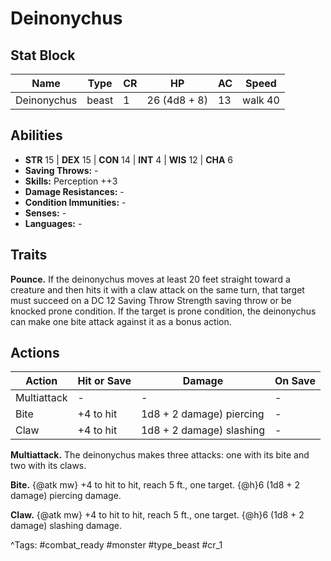 # Deinonychus

## Stat Block

| Name | Type | CR | HP | AC | Speed |
|------|------|----|----|----|-------|
| Deinonychus | beast | 1 | 26 (4d8 + 8) | 13 | walk 40 |

## Abilities

- **STR** 15 | **DEX** 15 | **CON** 14 | **INT** 4 | **WIS** 12 | **CHA** 6
- **Saving Throws:** -  
- **Skills:** Perception ++3  
- **Damage Resistances:** -  
- **Condition Immunities:** -  
- **Senses:** -  
- **Languages:** -

## Traits

**Pounce.** If the deinonychus moves at least 20 feet straight toward a creature and then hits it with a claw attack on the same turn, that target must succeed on a DC 12 Saving Throw Strength saving throw or be knocked prone condition. If the target is prone condition, the deinonychus can make one bite attack against it as a bonus action.


## Actions

| Action | Hit or Save | Damage | On Save |
|--------|--------------|--------|----------|
| Multiattack | - | - | - |
| Bite | +4 to hit | 1d8 + 2 damage) piercing | - |
| Claw | +4 to hit | 1d8 + 2 damage) slashing | - |

**Multiattack.** The deinonychus makes three attacks: one with its bite and two with its claws.

**Bite.** {@atk mw} +4 to hit to hit, reach 5 ft., one target. {@h}6 (1d8 + 2 damage) piercing damage.

**Claw.** {@atk mw} +4 to hit to hit, reach 5 ft., one target. {@h}6 (1d8 + 2 damage) slashing damage.


^Tags: #combat_ready #monster #type_beast #cr_1